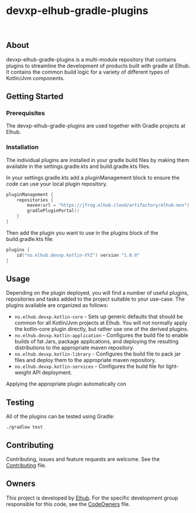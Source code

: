 # devxp-elhub-gradle-plugins
[<img src="https://img.shields.io/badge/repo-github-blue" alt="">](https://github.com/elhub/devxp-elhub-gradle-plugins)
[<img src="https://img.shields.io/badge/issues-jira-orange" alt="">](https://jira.elhub.cloud/issues/?jql=project%20%3D%20%22Team%20Dev%22%20AND%20component%20%3D%20devxp-elhub-gradle-plugins%20AND%20status%20!%3D%20Done)
[<img src="https://teamcity.elhub.cloud/app/rest/builds/buildType:(id:DevXp_DevXpElhubGradlePlugins_AutoRelease)/statusIcon" alt="">](https://teamcity.elhub.cloud/project/DevXp_DevXpElhubGradlePlugins?mode=builds#all-projects)
[<img src="https://sonar.elhub.cloud/api/project_badges/measure?project=no.elhub.devxp%3Adevxp-elhub-gradle-plugins&metric=alert_status" alt="">](https://sonar.elhub.cloud/dashboard?id=no.elhub.devxp%3Adevxp-elhub-gradle-plugins)
[<img src="https://sonar.elhub.cloud/api/project_badges/measure?project=no.elhub.devxp%3Adevxp-elhub-gradle-plugins&metric=ncloc" alt="">](https://sonar.elhub.cloud/dashboard?id=no.elhub.devxp%3Adevxp-elhub-gradle-plugins)
[<img src="https://sonar.elhub.cloud/api/project_badges/measure?project=no.elhub.devxp%3Adevxp-elhub-gradle-plugins&metric=bugs" alt="">](https://sonar.elhub.cloud/dashboard?id=no.elhub.devxp%3Adevxp-elhub-gradle-plugins)
[<img src="https://sonar.elhub.cloud/api/project_badges/measure?project=no.elhub.devxp%3Adevxp-elhub-gradle-plugins&metric=vulnerabilities" alt="">](https://sonar.elhub.cloud/dashboard?id=no.elhub.devxp%3Adevxp-elhub-gradle-plugins)
[<img src="https://sonar.elhub.cloud/api/project_badges/measure?project=no.elhub.devxp%3Adevxp-elhub-gradle-plugins&metric=coverage" alt="">](https://sonar.elhub.cloud/dashboard?id=no.elhub.devxp%3Adevxp-elhub-gradle-plugins)

## About

devxp-elhub-gradle-plugins is a multi-module repository that contains plugins to streamline the development of products
built with gradle at Elhub. It contains the common build logic for a variety of different types of Kotlin/Jvm
components.

## Getting Started

### Prerequisites

The devxp-elhub-gradle-plugins are used together with Gradle projects at Elhub.

### Installation

The individual plugins are installed in your gradle build files by making them available in the settings.gradle.kts
and build.gradle.kts files.

In your settings.gradle.kts add a pluginManagement block to ensure the code can use your local plugin repository.

```kts
pluginManagement {
    repositories {
        maven(url = "https://jfrog.elhub.cloud/artifactory/elhub-mvn")
        gradlePluginPortal()
    }
}
```

Then add the plugin you want to use in the plugins block of the build.gradle.kts file:

```kts
plugins {
    id("no.elhub.devxp.kotlin-XYZ") version "1.0.0"
}
```

## Usage

Depending on the plugin deployed, you will find a number of useful plugins, repositories and tasks added to the project
suitable to your use-case. The plugins available are organized as follows:

* `no.elhub.devxp.kotlin-core` - Sets up generic defaults that should be common for all Kotlin/Jvm projects at Elhub.
  You will not normally apply the kotlin-core plugin directly, but rather use one of the derived plugins.
* `no.elhub.devxp.kotlin-application` - Configures the build file to enable builds of fat Jars, package applications,
  and deploying the resulting distributions to the appropriate maven repository.
* `no.elhub.devxp.kotlin-library` - Configures the build file to pack jar files and deploy them to the appropriate maven
  repository.
* `no.elhub.devxp.kotlin-services` - Configures the build file for light-weight API deployment.

Applying the appropriate plugin automatically con


## Testing

All of the plugins can be tested using Gradle:

    ./gradlew test

## Contributing

Contributing, issues and feature requests are welcome. See the
[Contributing](https://code.elhub.cloud/projects/COM/repos/devxp-build-configuration/browse/CONTRIBUTING.md) file.

## Owners

This project is developed by [Elhub](https://elhub.no). For the specific development group responsible for this
code, see the [CodeOwners](https://code.elhub.cloud/projects/COM/repos/devxp-build-configuration/browse/CODEOWNERS)
file.
